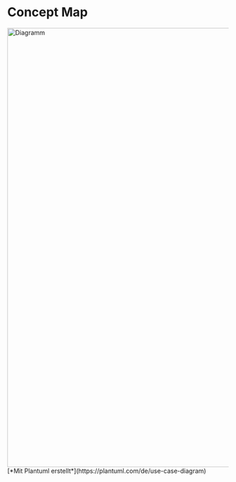 # Concept Map

<img src="/assets/concept_map.png" alt="Diagramm" width="1000"/> 
[*Mit Plantuml erstellt*](https://plantuml.com/de/use-case-diagram)